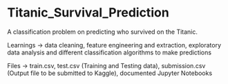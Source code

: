# Titanic_Survival_Prediction
A classification problem on predicting who survived on the Titanic.

Learnings -> data cleaning, feature engineering and extraction, exploratory data analysis and different classification algorithms to make predictions

Files -> train.csv, test.csv (Training and Testing data), submission.csv (Output file to be submitted to Kaggle), documented Jupyter Notebooks
